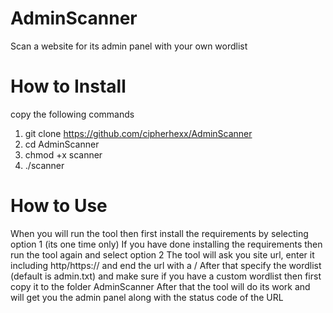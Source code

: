 # AdminScanner
Scan a website for its admin panel with your own wordlist

# How to Install
copy the following commands 

1) git clone https://github.com/cipherhexx/AdminScanner
2) cd AdminScanner
3) chmod +x scanner
4) ./scanner 

# How to Use
When you will run the tool then first install the requirements by selecting option 1 (its one time only)
If you have done installing the requirements then run the tool again and select option 2
The tool will ask you site url, enter it including http/https:// and end the url with a /
After that specify the wordlist (default is admin.txt) and make sure if you have a custom wordlist then first copy it to the folder AdminScanner
After that the tool will do its work and will get you the admin panel along with the status code of the URL

